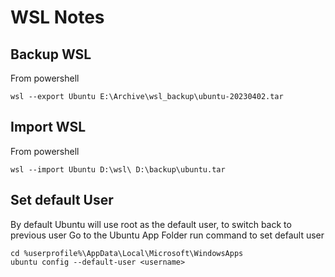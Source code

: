 # WSL Notes

## Backup WSL

From powershell

`wsl --export Ubuntu E:\Archive\wsl_backup\ubuntu-20230402.tar`

## Import WSL

From powershell

`wsl --import Ubuntu D:\wsl\ D:\backup\ubuntu.tar`

## Set default User

By default Ubuntu will use root as the default user, to switch back to previous user
Go to the Ubuntu App Folder run command to set default user

```
cd %userprofile%\AppData\Local\Microsoft\WindowsApps
ubuntu config --default-user <username>
```
